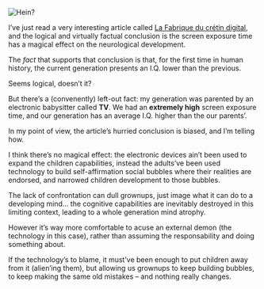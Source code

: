 ![Hein?](//cacilhas.cc/img/hein.png)

I’ve just read a very interesting article called [La Fabrique du crétin digital](https://www.seuil.com/ouvrage/la-fabrique-du-cretin-digital-michel-desmurget/9782021423310), and the logical and virtually factual conclusion is the screen exposure time has a magical effect on the neurological development.

The _fact_ that supports that conclusion is that, for the first time in human history, the current generation presents an I.Q. lower than the previous.

Seems logical, doesn’t it?

But there’s a (convenently) left-out fact: my generation was parented by an electronic babysitter called **TV**. We had an **extremely high** screen exposure time, and our generation has an average I.Q. higher than the our parents’.

In my point of view, the article’s hurried conclusion is biased, and I’m telling how.

I think there’s no magical effect: the electronic devices ain’t been used to expand the children capabilities, instead the adults’ve been used technology to build self-affirmation social bubbles where their realities are endorsed, and narrowed children development to those bubbles.

The lack of confrontation can dull grownups, just image what it can do to a developing mind… the cognitive capabilities are inevitably destroyed in this limiting context, leading to a whole generation mind atrophy.

However it’s way more comfortable to acuse an external demon (the technology in this case), rather than assuming the responsability and doing something about.

If the technology’s to blame, it must’ve been enough to put children away from it (alien’ing them), but allowing us grownups to keep building bubbles, to keep making the same old mistakes – and nothing really changes.